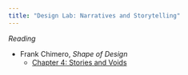 ```yaml
---
title: "Design Lab: Narratives and Storytelling"
---
```


_Reading_

- Frank Chimero, _Shape of Design_
  - [Chapter 4: Stories and Voids](https://shapeofdesignbook.com/chapters/07-stories-and-voids/)
